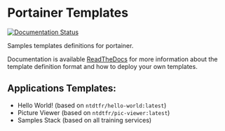 # Portainer Templates

[![Documentation Status](https://readthedocs.org/projects/portainer/badge/?version=latest)](http://portainer.readthedocs.io/en/latest/?badge=latest)

Samples templates definitions for portainer.

Documentation is available [ReadTheDocs](http://portainer.readthedocs.io/en/latest/templates.html) for more information about the template definition format and how to deploy your own templates.

## Applications Templates:

* Hello World! (based on `ntdtfr/hello-world:latest`)
* Picture Viewer (based on `ntdtfr/pic-viewer:latest`)
* Samples Stack (based on all training services)

